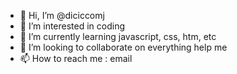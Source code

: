 - 👋 Hi, I’m @diciccomj
- 👀 I’m interested in coding
- 🌱 I’m currently learning javascript, css, htm, etc
- 💞️ I’m looking to collaborate on everything help me
- 📫 How to reach me : email

<!---
diciccomj/diciccomj is a ✨ special ✨ repository because its `README.md` (this file) appears on your GitHub profile.
You can click the Preview link to take a look at your changes.
--->
